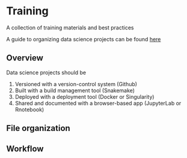 # Training
A collection of training materials and best practices

A guide to organizing data science projects can be found [here](https://medium.com/outlier-bio-blog/a-quick-guide-to-organizing-data-science-projects-updated-for-2016-4cbb1e6dac71)

## Overview
Data science projects should be 
1. Versioned with a version-control system (Github)
2. Built with a build management tool (Snakemake)
3. Deployed with a deployment tool (Docker or Singularity)
4. Shared and documented with a browser-based app (JupyterLab or Rnotebook)

## File organization

## Workflow
